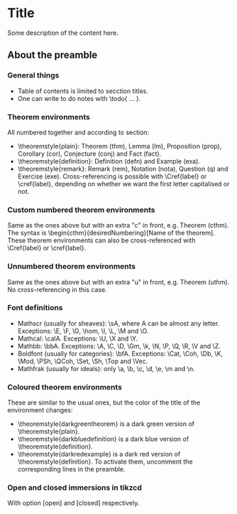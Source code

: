 # Title

Some description of the content here.

## About the preamble

### General things
- Table of contents is limited to secction titles.
- One can write to do notes with \todo{ ... }.

### Theorem environments
All numbered together and according to section:
- \theoremstyle{plain}: Theorem (thm), Lemma (lm), Proposition (prop), Corollary (cor), Conjecture (conj) and Fact (fact).
- \theoremstyle{definition}: Definition (defn) and Example (exa).
- \theoremstyle{remark}: Remark (rem), Notation (nota), Question (q) and Exercise (exe).
Cross-referencing is possible with \Cref{label} or \cref{label}, depending on whether we want the first letter capitalised or not.

### Custom numbered theorem environments
Same as the ones above but with an extra "c" in front, e.g. Theorem (cthm).
The syntax is \begin{cthm}{desiredNumbering}[Name of the theorem].
These theorem environments can also be cross-referenced with \Cref{label} or \cref{label}.

### Unnumbered theorem environments
Same as the ones above but with an extra "u" in front, e.g. Theorem (uthm).
No cross-referencing in this case.

### Font definitions
- Mathscr (usually for sheaves): \sA, where A can be almost any letter. Exceptions: \E, \F, \G, \hom, \I, \L, \M and \O.
- Mathcal: \calA. Exceptions: \U, \X and \Y.
- Mathbb: \bbA. Exceptions: \A, \C, \D, \Gm, \k, \N, \P, \Q, \R, \V and \Z.
- Boldfont (usually for categories): \bfA. Exceptions: \Cat, \Coh, \Db, \K, \Mod, \PSh, \QCoh, \Set, \Sh, \Top and \Vec.
- Mathfrak (usually for ideals): only \a, \b, \c, \d, \e, \m and \n.

### Coloured theorem environments
These are similar to the usual ones, but the color of the title of the environment changes:
- \theoremstyle{darkgreentheorem} is a dark green version of \theoremstyle{plain}.
- \theoremstyle{darkbluedefinition} is a dark blue version of \theoremstyle{definition}.
- \theoremstyle{darkredexample} is a dark red version of \theoremstyle{definition}.
To activate them, uncomment the corresponding lines in the preamble.

### Open and closed immersions in tikzcd
With option [open] and [closed] respectively.
